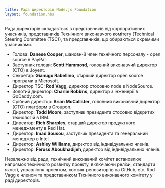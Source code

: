 ```yaml
---
title: Рада директорів Node.js Foundation
layout: foundation.hbs
---
```


Рада директорів складається з представників від корпоративних учасників, представників Технічного виконавчого комітету (Technical Steering Committee (TSC)), та представників, що обираються окремими учасниками.

* Голова: **Danese Cooper**, шановний член технічного персоналу - open source в PayPal.
* Заступник голови: **Scott Hammond**, головний виконавчий директор (СTO) в Joyent.
* Секретар: **Gianugo Rabellino**, старший директор open source програми в Microsoft.
* Директор TSC: **Rod Vagg**, директор стосовно node в NodeSource.
* Золотий директор: **Charlie Robbins**, директор з інженерії в GoDaddy.com.
* Срібний директор: **Brian McCallister**, головний виконавчий директор (СTO) платформ в Groupon.
* Директор: **Todd Moore**, заступник президента стосовно відкритих технологій в IBM.
* Директор: **Rich Sharples**, старший директор продуктного менеджменту в Red Hat.
* Директор: **Imad Sousou**, заступник президента та генеральний менеджер в Intel.
* Директор: **Ashley Williams**, директор від індивідуальних членів.
* Директор: **Feross Aboukhadijeh**, директор від індивідуальних членів.

Незалежно від ради, технічний виконавчий комітет встановлює напрямок технічного розвитку проекту, включаючи релізи, стандарти якості, управління проектом, хостинг репозиторіїв на GitHub, etc. Rod Vagg є членом та представником Технічного виконавчого комітету у раді директорів.
